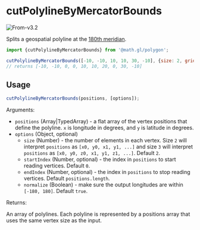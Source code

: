 # cutPolylineByMercatorBounds

<p class="badges">
  <img src="https://img.shields.io/badge/From-v3.2-blue.svg?style=flat-square" alt="From-v3.2" />
</p>

Splits a geospatial polyline at the [180th meridian](https://en.wikipedia.org/wiki/180th_meridian).

```js
import {cutPolylineByMercatorBounds} from '@math.gl/polygon';

cutPolylineByMercatorBounds([-10, -10, 10, 10, 30, -10], {size: 2, gridResolution: 10});
// returns [-10, -10, 0, 0, 10, 10, 20, 0, 30, -10]
```

## Usage

```js
cutPolylineByMercatorBounds(positions, [options]);
```

Arguments:

- `positions` (Array|TypedArray) - a flat array of the vertex positions that define the polyline. `x` is longitude in degrees, and `y` is latitude in degrees.
- `options` (Object, optional)
  - `size` (Number) - the number of elements in each vertex. Size `2` will interpret `positions` as `[x0, y0, x1, y1, ...]` and size `3` will interpret `positions` as `[x0, y0, z0, x1, y1, z1, ...]`. Default `2`.
  - `startIndex` (Number, optional) - the index in `positions` to start reading vertices. Default `0`.
  - `endIndex` (Number, optional) - the index in `positions` to stop reading vertices. Default `positions.length`.
  - `normalize` (Boolean) - make sure the output longitudes are within `[-180, 180]`. Default `true`.

Returns:

An array of polylines. Each polyline is represented by a positions array that uses the same vertex size as the input.
